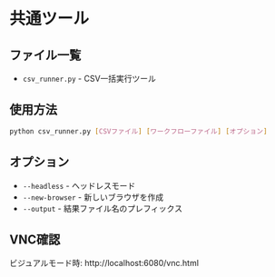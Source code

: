 # 共通ツール

## ファイル一覧
- `csv_runner.py` - CSV一括実行ツール

## 使用方法
```bash
python csv_runner.py [CSVファイル] [ワークフローファイル] [オプション]
```

## オプション
- `--headless` - ヘッドレスモード
- `--new-browser` - 新しいブラウザを作成
- `--output` - 結果ファイル名のプレフィックス

## VNC確認
ビジュアルモード時: http://localhost:6080/vnc.html